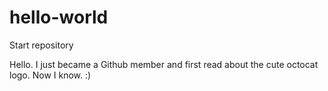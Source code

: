 # hello-world
Start repository

Hello. I just became a Github member and first read about the cute octocat logo. Now I know. :)
